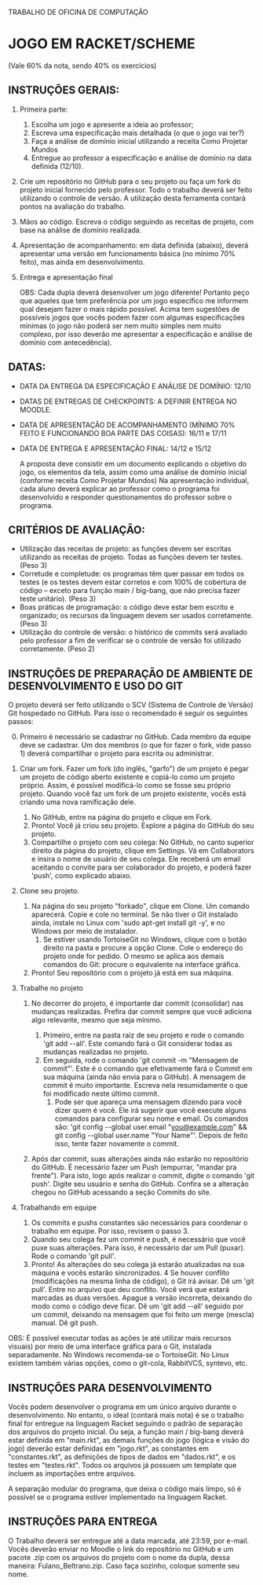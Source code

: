 TRABALHO DE OFICINA DE COMPUTAÇÃO

# JOGO EM RACKET/SCHEME

(Vale 60% da nota, sendo 40% os exercícios)


## INSTRUÇÕES GERAIS:


1. Primeira parte:
	1. Escolha um jogo e apresente a ideia ao professor;
	2. Escreva uma especificação mais detalhada (o que o jogo vai ter?)
	3. Faça a análise de domínio inicial utilizando a receita Como Projetar Mundos
	4. Entregue ao professor a especificação e análise de domínio na data definida (12/10).
2. Crie um repositório no GitHub para o seu projeto ou faça um fork do projeto inicial fornecido pelo professor. Todo o trabalho deverá ser feito utilizando o controle de versão. A utilização desta ferramenta contará pontos na avaliação do trabalho.
3. Mãos ao código. Escreva o código seguindo as receitas de projeto, com base na análise de domínio realizada.
4. Apresentação de acompanhamento: em data definida (abaixo), deverá apresentar uma versão em funcionamento básica (no mínimo 70% feito), mas ainda em desenvolvimento.
5. Entrega e apresentação final

    OBS: Cada dupla deverá desenvolver um jogo diferente! Portanto peço que aqueles que tem preferência por um jogo específico  me informem qual desejam fazer o mais rápido possível. Acima tem sugestões de possíveis jogos que vocês podem fazer com algumas especificações mínimas (o jogo não poderá ser nem muito simples nem muito complexo, por isso deverão me apresentar a especificação e análise de domínio com antecedência).

## DATAS:

- DATA DA ENTREGA DA ESPECIFICAÇÃO E ANÁLISE DE DOMÍNIO: 12/10

- DATAS DE ENTREGAS DE CHECKPOINTS: A DEFINIR ENTREGA NO MOODLE.

- DATA DE APRESENTAÇÃO DE ACOMPANHAMENTO (MÍNIMO 70% FEITO E FUNCIONANDO BOA PARTE DAS COISAS): 16/11 e 17/11

- DATA DE ENTREGA E APRESENTAÇÃO FINAL: 14/12 e 15/12

    A proposta deve consistir em um documento explicando o objetivo do jogo, os elementos da tela, assim como uma análise de domínio inicial (conforme receita Como Projetar Mundos)
    Na apresentação individual, cada aluno deverá explicar ao professor como o programa foi desenvolvido e responder questionamentos do professor sobre o programa.

## CRITÉRIOS DE AVALIAÇÃO:

- Utilização das receitas de projeto: as funções devem ser escritas utilizando as receitas de projeto. Todas as funções devem ter testes. (Peso 3)
- Corretude e completude: os programas têm quer passar em todos os testes (e os testes devem estar corretos e com 100% de cobertura de código – exceto para função main / big-bang, que não precisa fazer teste unitário). (Peso 3)
- Boas práticas de programação: o código deve estar bem escrito e organizado; os recursos da linguagem devem ser usados corretamente. (Peso 3)
- Utilização do controle de versão: o histórico de commits será avaliado pelo professor a fim de verificar se o controle de versão foi utilizado corretamente. (Peso 2)


## INSTRUÇÕES DE PREPARAÇÃO DE AMBIENTE DE DESENVOLVIMENTO E USO DO GIT

O projeto deverá ser feito utilizando o SCV (Sistema de Controle de Versão) Git hospedado no GitHub. Para isso o recomendado é seguir os seguintes passos:

0. Primeiro é necessário se cadastrar no GitHub. Cada membro da equipe deve se cadastrar. Um dos membros (o que for fazer o fork, vide passo 1) deverá compartilhar o projeto para escrita ou administrar.

1. Criar um fork. Fazer um fork (do inglês, "garfo") de um projeto é pegar um projeto de código aberto existente e copiá-lo como um projeto próprio. Assim, é possível modificá-lo como se fosse seu próprio projeto. Quando você faz um fork de um projeto existente, vocês está criando uma nova ramificação dele.
	1. No GitHub, entre na página do projeto e clique em Fork.
	2. Pronto! Você já criou seu projeto. Explore a página do GitHub do seu projeto.
	3. Compartilhe o projeto com seu colega: No GitHub, no canto superior direito da página do projeto, clique em Settings. Vá em Collaborators e insira o nome de usuário de seu colega. Ele receberá um email aceitando o convite para ser colaborador do projeto, e poderá fazer 'push', como explicado abaixo.

2. Clone seu projeto.
	1. Na página do seu projeto "forkado", clique em Clone. Um comando aparecerá. Copie e cole no terminal. Se não tiver o Git instalado ainda, instale no Linux com 'sudo apt-get install git -y', e no Windows por meio de instalador. 
		1. Se estiver usando TortoiseGit no Windows, clique com o botão direito na pasta e procure a opção Clone. Cole o endereço do projeto onde for pedido. O mesmo se aplica aos demais comandos do Git: procure o equivalente na interface gráfica.
	2. Pronto! Seu repositório com o projeto já está em sua máquina.

3. Trabalhe no projeto
	1. No decorrer do projeto, é importante dar commit (consolidar) nas mudanças realizadas. Prefira dar commit sempre que você adiciona algo relevante, mesmo que seja mínimo.
		1. Primeiro, entre na pasta raiz de seu projeto e rode o comando 'git add --all'. Este comando fará o Git considerar todas as mudanças realizadas no projeto.
		2. Em seguida, rode o comando 'git commit -m "Mensagem de commit"'. Este é o comando que efetivamente fará o Commit em sua máquina (ainda não envia para o GitHub). A mensagem de commit é muito importante. Escreva nela resumidamente o que foi modificado neste último commit.
			1. Pode ser que apareça uma mensagem dizendo para você dizer quem é você. Ele irá sugerir que você execute alguns comandos para configurar seu nome e email. Os comandos são: 'git config --global user.email "you@example.com" && git config --global user.name "Your Name"'. Depois de feito isso, tente fazer novamente o commit.

	2. Após dar commit, suas alterações ainda não estarão no repositório do GitHub. É necessário fazer um Push (empurrar, "mandar pra frente"). Para isto, logo após realizar o commit, digite o comando 'git push'. Digite seu usuário e senha do GitHub. Confira se a alteração chegou no GitHub acessando a seção Commits do site.

4. Trabalhando em equipe
	1. Os commits e pushs constantes são necessários para coordenar o trabalho em equipe. Por isso, revisem o passo 3.
	2. Quando seu colega fez um commit e push, é necessário que você puxe suas alterações. Para isso, é necessário dar um Pull (puxar). Rode o comando 'git pull'.
	3. Pronto! As alterações do seu colega já estarão atualizadas na sua máquina e vocês estarão sincronizados.
	4 Se houver conflito (modificações na mesma linha de código), o Git irá avisar. Dê um 'git pull'. Entre no arquivo que deu conflito. Você verá que estará marcadas as duas versões. Apague a versão incorreta, deixando do modo como o código deve ficar. Dê um 'git add --all' seguido por um commit, deixando na mensagem que foi feito um merge (mescla) manual. Dê git push.
		
OBS: É possível executar todas as ações (e até utilizar mais recursos visuais) por meio de uma interface gráfica para o Git, instalada separadamente. No Windows recomenda-se o TortoiseGit. No Linux existem também várias opções, como o git-cola, RabbitVCS, syntevo, etc.




## INSTRUÇÕES PARA DESENVOLVIMENTO

Vocês podem desenvolver o programa em um único arquivo durante o desenvolvimento. No entanto, o ideal (contará mais nota) é se o trabalho final for entregue na linguagem Racket seguindo o padrão de separação dos arquivos do projeto inicial. Ou seja, a função main / big-bang deverá estar definida em "main.rkt", as demais funções do jogo (lógica e visão do jogo) deverão estar definidas em "jogo.rkt", as constantes em "constantes.rkt", as definições de tipos de dados em "dados.rkt", e os testes em "testes.rkt". Todos os arquivos já possuem um template que incluem as importações entre arquivos. 

A separação modular do programa, que deixa o código mais limpo, só é possível se o programa estiver implementado na linguagem Racket.



## INSTRUÇÕES PARA ENTREGA

O Trabalho deverá ser entregue até a data marcada, até 23:59, por e-mail. Vocês deverão enviar no Moodle o link do repositório no GitHub e um pacote .zip com os arquivos do projeto com o nome da dupla, dessa maneira: Fulano_Beltrano.zip. Caso faça sozinho, coloque somente seu nome.



